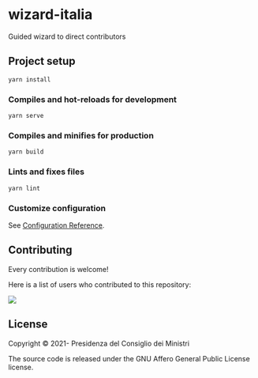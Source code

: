 <!-- markdownlint-disable no-inline-html -->

# wizard-italia

Guided wizard to direct contributors

## Project setup

```shell
yarn install
```

### Compiles and hot-reloads for development

```shell
yarn serve
```

### Compiles and minifies for production

```shell
yarn build
```

### Lints and fixes files

```shell
yarn lint
```

### Customize configuration

See [Configuration Reference](https://cli.vuejs.org/config/).

## Contributing

Every contribution is welcome!

Here is a list of users who contributed to this repository:

<a href="https://github.com/italia/wizard-italia/graphs/contributors">
  <img src="https://contributors-img.web.app/image?repo=italia/wizard-italia" />
</a>

## License

Copyright © 2021- Presidenza del Consiglio dei Ministri

The source code is released under the GNU Affero General Public License
license.
